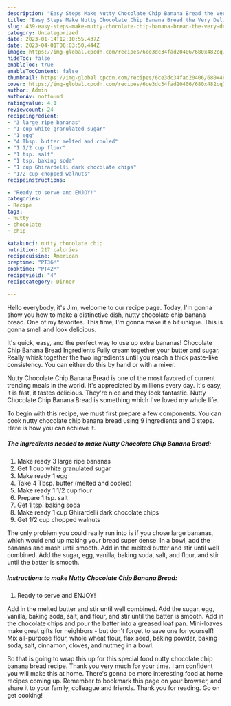 ```yaml
---
description: "Easy Steps Make Nutty Chocolate Chip Banana Bread the Very Delicious"
title: "Easy Steps Make Nutty Chocolate Chip Banana Bread the Very Delicious"
slug: 439-easy-steps-make-nutty-chocolate-chip-banana-bread-the-very-delicious
category: Uncategorized
date: 2023-01-14T12:10:55.437Z
date: 2023-04-01T06:03:50.444Z
image: https://img-global.cpcdn.com/recipes/6ce3dc34fad20406/680x482cq70/nutty-chocolate-chip-banana-bread-recipe-main-photo.jpg
hideToc: false
enableToc: true
enableTocContent: false
thumbnail: https://img-global.cpcdn.com/recipes/6ce3dc34fad20406/680x482cq70/nutty-chocolate-chip-banana-bread-recipe-main-photo.jpg
cover: https://img-global.cpcdn.com/recipes/6ce3dc34fad20406/680x482cq70/nutty-chocolate-chip-banana-bread-recipe-main-photo.jpg
author: Admin
authorAv: notfound
ratingvalue: 4.1
reviewcount: 24
recipeingredient:
- "3 large ripe bananas"
- "1 cup white granulated sugar"
- "1 egg"
- "4 Tbsp. butter melted and cooled"
- "1 1/2 cup flour"
- "1 tsp. salt"
- "1 tsp. baking soda"
- "1 cup Ghirardelli dark chocolate chips"
- "1/2 cup chopped walnuts"
recipeinstructions:

- "Ready to serve and ENJOY!"
categories:
- Recipe
tags:
- nutty
- chocolate
- chip

katakunci: nutty chocolate chip 
nutrition: 217 calories
recipecuisine: American
preptime: "PT36M"
cooktime: "PT42M"
recipeyield: "4"
recipecategory: Dinner

---
```



Hello everybody, it's Jim, welcome to our recipe page. Today, I'm gonna show you how to make a distinctive dish, nutty chocolate chip banana bread. One of my favorites. This time, I'm gonna make it a bit unique. This is gonna smell and look delicious.

It&#39;s quick, easy, and the perfect way to use up extra bananas! Chocolate Chip Banana Bread Ingredients Fully cream together your butter and sugar. Really whisk together the two ingredients until you reach a thick paste-like consistency. You can either do this by hand or with a mixer.

Nutty Chocolate Chip Banana Bread is one of the most favored of current trending meals in the world. It's appreciated by millions every day. It's easy, it is fast, it tastes delicious. They're nice and they look fantastic. Nutty Chocolate Chip Banana Bread is something which I've loved my whole life.


To begin with this recipe, we must first prepare a few components. You can cook nutty chocolate chip banana bread using 9 ingredients and 0 steps. Here is how you can achieve it.

<!--inarticleads1-->

##### The ingredients needed to make Nutty Chocolate Chip Banana Bread:

1. Make ready 3 large ripe bananas
1. Get 1 cup white granulated sugar
1. Make ready 1 egg
1. Take 4 Tbsp. butter (melted and cooled)
1. Make ready 1 1/2 cup flour
1. Prepare 1 tsp. salt
1. Get 1 tsp. baking soda
1. Make ready 1 cup Ghirardelli dark chocolate chips
1. Get 1/2 cup chopped walnuts


The only problem you could really run into is if you chose large bananas, which would end up making your bread super dense. In a bowl, add the bananas and mash until smooth. Add in the melted butter and stir until well combined. Add the sugar, egg, vanilla, baking soda, salt, and flour, and stir until the batter is smooth. 

<!--inarticleads2-->

##### Instructions to make Nutty Chocolate Chip Banana Bread:


1. Ready to serve and ENJOY!

Add in the melted butter and stir until well combined. Add the sugar, egg, vanilla, baking soda, salt, and flour, and stir until the batter is smooth. Add in the chocolate chips and pour the batter into a greased loaf pan. Mini-loaves make great gifts for neighbors - but don&#39;t forget to save one for yourself! Mix all-purpose flour, whole wheat flour, flax seed, baking powder, baking soda, salt, cinnamon, cloves, and nutmeg in a bowl. 

So that is going to wrap this up for this special food nutty chocolate chip banana bread recipe. Thank you very much for your time. I am confident you will make this at home. There's gonna be more interesting food at home recipes coming up. Remember to bookmark this page on your browser, and share it to your family, colleague and friends. Thank you for reading. Go on get cooking!
